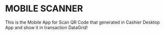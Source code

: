 # MOBILE SCANNER

This is the Mobile App for Scan QR Code that generated in Cashier Desktop App and show it in transaction DataGrid!
